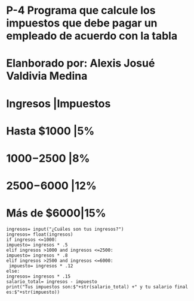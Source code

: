 # P-4 Programa que calcule los impuestos que debe pagar un empleado de acuerdo con la tabla
# Elanborado por: Alexis Josué Valdivia Medina
# Ingresos    |Impuestos
# Hasta $1000 |5%
# $1000-$2500 |8%
# $2500-$6000 |12%
# Más de $6000|15%
    ingresos= input("¿Cuáles son tus ingresos?")
    ingresos= float(ingresos)
    if ingresos <=1000:
    impuesto= ingresos * .5 
    elif ingresos >1000 and ingresos <=2500:
    impuesto= ingresos * .8
    elif ingresos >2500 and ingresos <=6000:
     impuesto= ingresos * .12
    else:
    ingresos= ingresos * .15
    salario_total= ingresos - impuesto
    print("Tus impuestos son:$"+str(salario_total) +" y tu salario final es:$"+str(impuesto))
